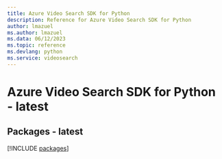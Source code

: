 ```yaml
---
title: Azure Video Search SDK for Python
description: Reference for Azure Video Search SDK for Python
author: lmazuel
ms.author: lmazuel
ms.data: 06/12/2023
ms.topic: reference
ms.devlang: python
ms.service: videosearch
---
```

# Azure Video Search SDK for Python - latest
## Packages - latest
[!INCLUDE [packages](video-search-index.md)]
